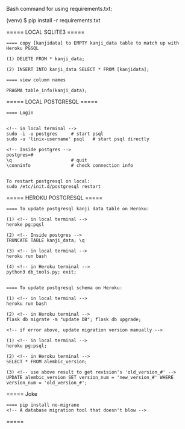 Bash command for using requirements.txt:

(venv) $ pip install -r requirements.txt

===== LOCAL SQLITE3 =====

    ==== copy [kanjidata] to EMPTY kanji_data table to match up with Heroku PGSQL

    (1) DELETE FROM * kanji_data;

    (2) INSERT INTO kanji_data SELECT * FROM [kanjidata];

    ==== view column names

    PRAGMA table_info(kanji_data);



===== LOCAL POSTGRESQL =====

    ==== Login

    
    <!-- in local terminal -->
    sudo -i -u postgres     # start psql
    sudo -u 'linix-username' psql   # start psql directly

    <!-- Inside postgres -->
    postgres=#
    \q                      # quit
    \conninfo               # check connection info


    To restart postgresql on local:
    sudo /etc/init.d/postgresql restart



===== HEROKU POSTGRESQL =====

    ==== To update postgresql kanji data table on Heroku:

    (1) <!-- in local terminal -->
    heroke pg:pqsl

    (2) <!-- Inside postgres -->
    TRUNCATE TABLE kanji_data; \q

    (3) <!-- in local terminal -->
    heroku run bash

    (4) <!-- in Heroku terminal -->
    python3 db_tools.py; exit;


    ==== To update postgresql schema on Heroku:

    (1) <!-- in local terminal -->
    heroku run bash

    (2) <!-- in Heroku terminal -->
    flask db migrate -m "update DB"; flask db upgrade;

    <!-- if error above, update migration version manually -->

    (1) <!-- in local terminal -->
    heroku pg:psql;

    (2) <!-- in Heroku terminal -->
    SELECT * FROM alembic_version; 

    (3) <!-- use above result to get revision's 'old_version_#' -->
    UPDATE alembic_version SET version_num = 'new_version_#' WHERE version_num = 'old_version_#';



===== Joke

    ==== pip install no-migrane 
    <!-- A database migration tool that doesn't blow -->



=====

